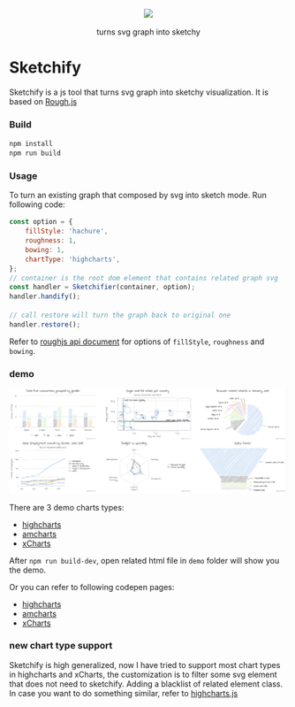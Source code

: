 <p align="center">
  <a href="https://cdn.jsdelivr.net/gh/gangtao/sketchify/dist/sketchify.min.js">
    <img src="https://badgen.net/jsdelivr/hits/gh/gangtao/sketchify">
  </a>
</p>

<p align="center">
  turns svg graph into sketchy
</p>

# Sketchify
Sketchify is a js tool that turns svg graph into sketchy visualization. It is based on [Rough.js](https://github.com/pshihn/rough)

### Build
```sh
npm install
npm run build
```

### Usage
To turn an existing graph that composed by svg into sketch mode.  Run following code:
```javascript
const option = {
    fillStyle: 'hachure',
    roughness: 1,
    bowing: 1,
    chartType: 'highcharts',
};
// container is the root dom element that contains related graph svg
const handler = Sketchifier(container, option);
handler.handify();

// call restore will turn the graph back to original one
handler.restore();
```
Refer to [roughjs api document](https://github.com/pshihn/rough/wiki) for options of `fillStyle`, `roughness` and `bowing`.

### demo

![](./docs/highcharts_demo.png)

There are 3 demo charts types:
- [highcharts](https://www.highcharts.com/)
- [amcharts](https://www.amcharts.com/)
- [xCharts](http://xgfe.github.io/xCharts/)

After `npm run build-dev`, open related html file in `demo` folder will show you the demo.

Or you can refer to following codepen pages:
- [highcharts](https://codepen.io/gangtao/full/eYYrpBX)
- [amcharts](https://codepen.io/gangtao/full/PooxBpV)
- [xCharts](https://codepen.io/gangtao/full/PooxBWV)


### new chart type support
Sketchify is high generalized, now I have tried to support most chart types in highcharts and xCharts, the customization is to filter some svg element that does not need to sketchify.  Adding a blacklist of related element class.  In case you want to do something similar, refer to [highcharts.js](./src/highcharts.js)
